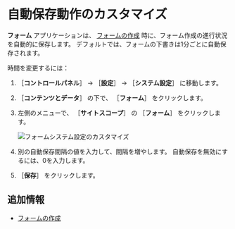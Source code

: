 # 自動保存動作のカスタマイズ

**フォーム** アプリケーションは、 [フォームの作成](./creating-forms.md) 時に、フォーム作成の進行状況を自動的に保存します。 デフォルトでは、フォームの下書きは1分ごとに自動保存されます。

時間を変更するには：

1. ［**コントロールパネル**］ → ［**設定**］ → ［**システム設定**］ に移動します。
1. ［**コンテンツとデータ**］ の下で、 ［**フォーム**］ をクリックします。
1. 左側のメニューで、 ［**サイトスコープ**］ の ［**フォーム**］ をクリックします。

    ![フォームシステム設定のカスタマイズ](./customizing-auto-save-behavior/images/01.png)

1. 別の自動保存間隔の値を入力して、間隔を増やします。 自動保存を無効にするには、0を入力します。
1. ［**保存**］ をクリックします。

<a name="追加情報" />

## 追加情報

* [フォームの作成](./creating-forms.md)
